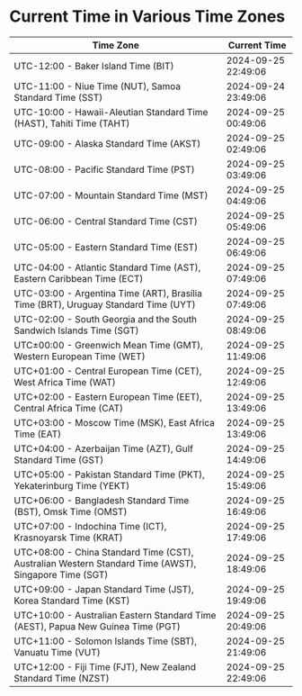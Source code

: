 # Current Time in Various Time Zones

| Time Zone | Current Time |
|-----------|--------------|
| UTC-12:00 - Baker Island Time (BIT) | 2024-09-25 22:49:06 |
| UTC-11:00 - Niue Time (NUT), Samoa Standard Time (SST) | 2024-09-24 23:49:06 |
| UTC-10:00 - Hawaii-Aleutian Standard Time (HAST), Tahiti Time (TAHT) | 2024-09-25 00:49:06 |
| UTC-09:00 - Alaska Standard Time (AKST) | 2024-09-25 02:49:06 |
| UTC-08:00 - Pacific Standard Time (PST) | 2024-09-25 03:49:06 |
| UTC-07:00 - Mountain Standard Time (MST) | 2024-09-25 04:49:06 |
| UTC-06:00 - Central Standard Time (CST) | 2024-09-25 05:49:06 |
| UTC-05:00 - Eastern Standard Time (EST) | 2024-09-25 06:49:06 |
| UTC-04:00 - Atlantic Standard Time (AST), Eastern Caribbean Time (ECT) | 2024-09-25 07:49:06 |
| UTC-03:00 - Argentina Time (ART), Brasília Time (BRT), Uruguay Standard Time (UYT) | 2024-09-25 07:49:06 |
| UTC-02:00 - South Georgia and the South Sandwich Islands Time (SGT) | 2024-09-25 08:49:06 |
| UTC±00:00 - Greenwich Mean Time (GMT), Western European Time (WET) | 2024-09-25 11:49:06 |
| UTC+01:00 - Central European Time (CET), West Africa Time (WAT) | 2024-09-25 12:49:06 |
| UTC+02:00 - Eastern European Time (EET), Central Africa Time (CAT) | 2024-09-25 13:49:06 |
| UTC+03:00 - Moscow Time (MSK), East Africa Time (EAT) | 2024-09-25 13:49:06 |
| UTC+04:00 - Azerbaijan Time (AZT), Gulf Standard Time (GST) | 2024-09-25 14:49:06 |
| UTC+05:00 - Pakistan Standard Time (PKT), Yekaterinburg Time (YEKT) | 2024-09-25 15:49:06 |
| UTC+06:00 - Bangladesh Standard Time (BST), Omsk Time (OMST) | 2024-09-25 16:49:06 |
| UTC+07:00 - Indochina Time (ICT), Krasnoyarsk Time (KRAT) | 2024-09-25 17:49:06 |
| UTC+08:00 - China Standard Time (CST), Australian Western Standard Time (AWST), Singapore Time (SGT) | 2024-09-25 18:49:06 |
| UTC+09:00 - Japan Standard Time (JST), Korea Standard Time (KST) | 2024-09-25 19:49:06 |
| UTC+10:00 - Australian Eastern Standard Time (AEST), Papua New Guinea Time (PGT) | 2024-09-25 20:49:06 |
| UTC+11:00 - Solomon Islands Time (SBT), Vanuatu Time (VUT) | 2024-09-25 21:49:06 |
| UTC+12:00 - Fiji Time (FJT), New Zealand Standard Time (NZST) | 2024-09-25 22:49:06 |
